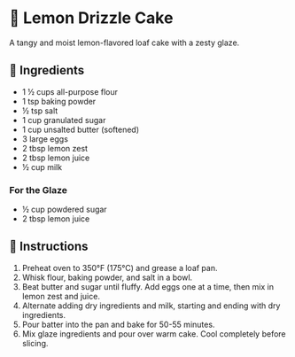 # 🍋 Lemon Drizzle Cake  

A tangy and moist lemon-flavored loaf cake with a zesty glaze.  

## 📝 Ingredients  
- 1 ½ cups all-purpose flour  
- 1 tsp baking powder  
- ½ tsp salt  
- 1 cup granulated sugar  
- 1 cup unsalted butter (softened)  
- 3 large eggs  
- 2 tbsp lemon zest  
- 2 tbsp lemon juice  
- ½ cup milk  

### For the Glaze  
- ½ cup powdered sugar  
- 2 tbsp lemon juice  

## 🥣 Instructions  
1. Preheat oven to 350°F (175°C) and grease a loaf pan.  
2. Whisk flour, baking powder, and salt in a bowl.  
3. Beat butter and sugar until fluffy. Add eggs one at a time, then mix in lemon zest and juice.  
4. Alternate adding dry ingredients and milk, starting and ending with dry ingredients.  
5. Pour batter into the pan and bake for 50-55 minutes.  
6. Mix glaze ingredients and pour over warm cake. Cool completely before slicing.  
